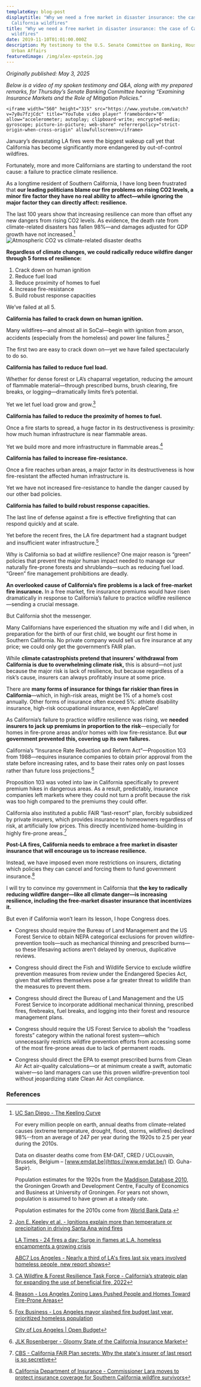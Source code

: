```yaml
---
templateKey: blog-post
displaytitle: "Why we need a free market in disaster insurance: the case of
  California wildfires"
title: "Why we need a free market in disaster insurance: the case of California
  wildfires"
date: 2019-11-10T01:01:00.000Z
description: My testimony to the U.S. Senate Committee on Banking, Housing, and
  Urban Affairs
featuredimage: /img/alex-epstein.jpg
---
```

_Originally published: May 3, 2025_

_Below is a video of my spoken testimony and Q&A, along with my prepared remarks, for Thursday’s Senate Banking Committee hearing “Examining Insurance Markets and the Role of Mitigation Policies.”_

    <iframe width="560" height="315" src="https://www.youtube.com/watch?v=7y8u7fzjCdc" title="YouTube video player" frameborder="0" allow="accelerometer; autoplay; clipboard-write; encrypted-media; gyroscope; picture-in-picture; web-share" referrerpolicy="strict-origin-when-cross-origin" allowfullscreen></iframe>

January’s devastating LA fires were the biggest wakeup call yet that California has become significantly more endangered by out-of-control wildfires.

Fortunately, more and more Californians are starting to understand the root cause: a failure to practice climate resilience.

As a longtime resident of Southern California, I have long been frustrated that **our leading politicians blame our fire problems on rising CO2 levels, a minor fire factor they have no real ability to affect—while ignoring the major factor they can directly affect: resilience.**

The last 100 years show that increasing resilience can more than offset any new dangers from rising CO2 levels. As evidence, the death rate from climate-related disasters has fallen 98%—and damages adjusted for GDP growth have not increased.[^1]
    ![Atmospheric CO2 vs climate-related disaster deaths](/img/3-atmospheric-co2-vs-climate-related-disaster-deaths.jpg)

**Regardless of climate changes, we could radically reduce wildfire danger through 5 forms of resilience:**

1) Crack down on human ignition
2) Reduce fuel load
3) Reduce proximity of homes to fuel
4) Increase fire-resistance
5) Build robust response capacities

We’ve failed at all 5.

**California has failed to crack down on human ignition.**

Many wildfires—and almost all in SoCal—begin with ignition from arson, accidents (especially from the homeless) and power line failures.[^2]

The first two are easy to crack down on—yet we have failed spectacularly to do so.

**California has failed to reduce fuel load.**

Whether for dense forest or LA’s chaparral vegetation, reducing the amount of flammable material—through prescribed burns, brush clearing, fire breaks, or logging—dramatically limits fire’s potential.

Yet we let fuel load grow and grow.[^3]

**California has failed to reduce the proximity of homes to fuel.**

Once a fire starts to spread, a huge factor in its destructiveness is proximity: how much human infrastructure is near flammable areas.

Yet we build more and more infrastructure in flammable areas.[^4]

**California has failed to increase fire-resistance.**

Once a fire reaches urban areas, a major factor in its destructiveness is how fire-resistant the affected human infrastructure is.

Yet we have not increased fire-resistance to handle the danger caused by our other bad policies.

**California has failed to build robust response capacities.**

The last line of defense against a fire is effective firefighting that can respond quickly and at scale.

Yet before the recent fires, the LA fire department had a stagnant budget and insufficient water infrastructure.[^5]

Why is California so bad at wildfire resilience? One major reason is “green” policies that prevent the major human impact needed to manage our naturally fire-prone forests and shrublands—such as reducing fuel load. “Green” fire management prohibitions are deadly.

**An overlooked cause of California’s fire problems is a lack of free-market fire insurance.** In a free market, fire insurance premiums would have risen dramatically in response to California’s failure to practice wildfire resilience—sending a crucial message.

But California shot the messenger.

Many Californians have experienced the situation my wife and I did when, in preparation for the birth of our first child, we bought our first home in Southern California. No private company would sell us fire insurance at any price; we could only get the government’s FAIR plan.

While **climate catastrophists pretend that insurers’ withdrawal from California is due to overwhelming climate risk,** this is absurd—not just because the major risk is lack of resilience, but because regardless of a risk’s cause, insurers can always profitably insure at some price.

There are **many forms of insurance for things far riskier than fires in California**—which, in high-risk areas, might be 1% of a home’s cost annually. Other forms of insurance often exceed 5%: athlete disability insurance, high-risk occupational insurance, even AppleCare!

As California’s failure to practice wildfire resilience was rising, we **needed insurers to jack up premiums in proportion to the risk**—especially for homes in fire-prone areas and/or homes with low fire-resistance. But **our government prevented this, covering up its own failures.**

California’s “Insurance Rate Reduction and Reform Act”—Proposition 103 from 1988—requires insurance companies to obtain prior approval from the state before increasing rates, and to base their rates only on past losses rather than future loss projections.[^6]

Proposition 103 was voted into law in California specifically to prevent premium hikes in dangerous areas. As a result, predictably, insurance companies left markets where they could not turn a profit because the risk was too high compared to the premiums they could offer.

California also instituted a public FAIR “last-resort” plan, forcibly subsidized by private insurers, which provides insurance to homeowners regardless of risk, at artificially low prices. This directly incentivized home-building in highly fire-prone areas.[^7]

**Post-LA fires, California needs to embrace a free market in disaster insurance that will encourage us to increase resilience.**

Instead, we have imposed even more restrictions on insurers, dictating which policies they can cancel and forcing them to fund government insurance.[^8]

I will try to convince my government in California that **the key to radically reducing wildfire danger—like all climate danger—is increasing resilience, including the free-market disaster insurance that incentivizes it.**

But even if California won’t learn its lesson, I hope Congress does.

- Congress should require the Bureau of Land Management and the US Forest Service to obtain NEPA categorical exclusions for proven wildfire-prevention tools—such as mechanical thinning and prescribed burns—so these lifesaving actions aren’t delayed by onerous, duplicative reviews.

- Congress should direct the Fish and Wildlife Service to exclude wildfire prevention measures from review under the Endangered Species Act, given that wildfires themselves pose a far greater threat to wildlife than the measures to prevent them.

- Congress should direct the Bureau of Land Management and the US Forest Service to incorporate additional mechanical thinning, prescribed fires, firebreaks, fuel breaks, and logging into their forest and resource management plans.

- Congress should require the US Forest Service to abolish the “roadless forests” category within the national forest system—which unnecessarily restricts wildfire prevention efforts from accessing some of the most fire-prone areas due to lack of permanent roads.

- Congress should direct the EPA to exempt prescribed burns from Clean Air Act air-quality calculations—or at minimum create a swift, automatic waiver—so land managers can use this proven wildfire-prevention tool without jeopardizing state Clean Air Act compliance.

### References

[^1]: 
    [UC San Diego - The Keeling Curve](https://keelingcurve.ucsd.edu/)

    For every million people on earth, annual deaths from climate-related causes (extreme temperature, drought, flood, storms, wildfires) declined 98%--from an average of 247 per year during the 1920s to 2.5 per year during the 2010s.

    Data on disaster deaths come from EM-DAT, CRED / UCLouvain, Brussels, Belgium – [www.emdat.be](https://www.emdat.be/) (D. Guha-Sapir).

    Population estimates for the 1920s from the [Maddison Database 2010](https://www.rug.nl/ggdc/historicaldevelopment/maddison/releases/maddison-database-2010), the Groningen Growth and Development Centre, Faculty of Economics and Business at University of Groningen. For years not shown, population is assumed to have grown at a steady rate.

    Population estimates for the 2010s come from [World Bank Data](https://data.worldbank.org/indicator/SP.POP.TOTL).

[^2]:
    [Jon E. Keeley et al. - Ignitions explain more than temperature or precipitation in driving Santa Ana wind fires]()

    [LA Times - 24 fires a day: Surge in flames at L.A. homeless encampments a growing crisis](https://www.latimes.com/california/story/2021-05-12/surge-in-fires-at-la-homeless-encampments-growing-crisis)

    [ABC7 Los Angeles - Nearly a third of LA's fires last six years involved homeless people, new report shows](https://abc7.com/post/third-las-fires-last-years-involved-homeless-people-new-report-shows/16180737/)

[^3]: [CA Wildfire & Forest Resilience Task Force - California’s strategic plan for expanding the use of beneficial fire, 2022](https://wildfiretaskforce.org/wp-content/uploads/2022/05/californias-strategic-plan-for-expanding-the-use-of-beneficial-fire.pdf)

[^4]: [Reason - Los Angeles Zoning Laws Pushed People and Homes Toward Fire-Prone Areas](https://reason.com/2025/01/10/los-angeles-zoning-laws-pushed-people-and-homes-toward-fire-prone-areas/)

[^5]:
    [Fox Business - Los Angeles mayor slashed fire budget last year, prioritized homeless population](https://www.foxbusiness.com/politics/los-angeles-mayor-slashed-fire-budget-prioritized-homeless)

    [City of Los Angeles | Open Budget](https://openbudget.lacity.org/#!/year/2023/operating/0/department_name?vis=lineChart)

[^6]: [JLK Rosenberger - Gloomy State of the California Insurance Market](https://jlkrosenberger.com/ssap/gloomy-california-insurance-market/)

[^7]: [CBS - California FAIR Plan secrets: Why the state's insurer of last resort is so secretive](https://www.cbsnews.com/sacramento/news/california-fair-plan-secrets-what-insurer-doesnt-want-you-to-know/)

[^8]: [California Department of Insurance - Commissioner Lara moves to protect insurance coverage for Southern California wildfire survivors](https://www.insurance.ca.gov/0400-news/0100-press-releases/2025/release002-2025.cfm)
